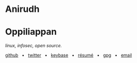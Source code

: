 # Anirudh
# Oppiliappan

*linux, infosec, open source.*

[github](https://github.com/icyphox) &nbsp; &bull; &nbsp; [twitter](https://twitter.com/icyphox) &nbsp; &bull; &nbsp; [keybase](https://keybase.io/icyphox) &nbsp; &bull; &nbsp; [résumé](https://xix.ph0x.me/resume.pdf) &nbsp; &bull; &nbsp; [gpg](/gpg.txt)  &nbsp; &bull; &nbsp;  [email](mailto:icyph0x@pm.me)

